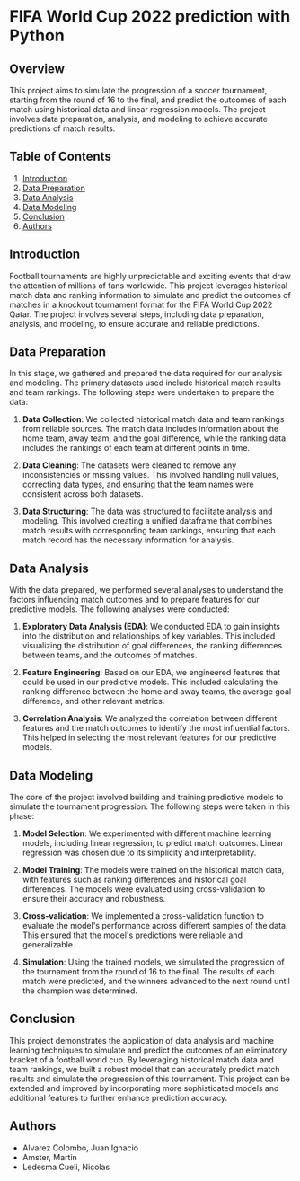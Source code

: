 # FIFA World Cup 2022 prediction with Python

## Overview

This project aims to simulate the progression of a soccer tournament, starting from the round of 16 to the final, and predict the outcomes of each match using historical data and linear regression models. The project involves data preparation, analysis, and modeling to achieve accurate predictions of match results.

## Table of Contents

1. [Introduction](#introduction)
2. [Data Preparation](#data-preparation)
3. [Data Analysis](#data-analysis)
4. [Data Modeling](#data-modeling)
5. [Conclusion](#conclusion)
6. [Authors](#authors)

## Introduction

Football tournaments are highly unpredictable and exciting events that draw the attention of millions of fans worldwide. This project leverages historical match data and ranking information to simulate and predict the outcomes of matches in a knockout tournament format for the FIFA World Cup 2022 Qatar. The project involves several steps, including data preparation, analysis, and modeling, to ensure accurate and reliable predictions.

## Data Preparation

In this stage, we gathered and prepared the data required for our analysis and modeling. The primary datasets used include historical match results and team rankings. The following steps were undertaken to prepare the data:

1. **Data Collection**: We collected historical match data and team rankings from reliable sources. The match data includes information about the home team, away team, and the goal difference, while the ranking data includes the rankings of each team at different points in time.

2. **Data Cleaning**: The datasets were cleaned to remove any inconsistencies or missing values. This involved handling null values, correcting data types, and ensuring that the team names were consistent across both datasets.

3. **Data Structuring**: The data was structured to facilitate analysis and modeling. This involved creating a unified dataframe that combines match results with corresponding team rankings, ensuring that each match record has the necessary information for analysis.

## Data Analysis

With the data prepared, we performed several analyses to understand the factors influencing match outcomes and to prepare features for our predictive models. The following analyses were conducted:

1. **Exploratory Data Analysis (EDA)**: We conducted EDA to gain insights into the distribution and relationships of key variables. This included visualizing the distribution of goal differences, the ranking differences between teams, and the outcomes of matches.

2. **Feature Engineering**: Based on our EDA, we engineered features that could be used in our predictive models. This included calculating the ranking difference between the home and away teams, the average goal difference, and other relevant metrics.

3. **Correlation Analysis**: We analyzed the correlation between different features and the match outcomes to identify the most influential factors. This helped in selecting the most relevant features for our predictive models.

## Data Modeling

The core of the project involved building and training predictive models to simulate the tournament progression. The following steps were taken in this phase:

1. **Model Selection**: We experimented with different machine learning models, including linear regression, to predict match outcomes. Linear regression was chosen due to its simplicity and interpretability.

2. **Model Training**: The models were trained on the historical match data, with features such as ranking differences and historical goal differences. The models were evaluated using cross-validation to ensure their accuracy and robustness.

3.  **Cross-validation**: We implemented a cross-validation function to evaluate the model's performance across different samples of the data. This ensured that the model's predictions were reliable and generalizable.

4. **Simulation**: Using the trained models, we simulated the progression of the tournament from the round of 16 to the final. The results of each match were predicted, and the winners advanced to the next round until the champion was determined.

## Conclusion

This project demonstrates the application of data analysis and machine learning techniques to simulate and predict the outcomes of an eliminatory bracket of a football world cup. By leveraging historical match data and team rankings, we built a robust model that can accurately predict match results and simulate the progression of this tournament. This project can be extended and improved by incorporating more sophisticated models and additional features to further enhance prediction accuracy.

## Authors

+ Alvarez Colombo, Juan Ignacio
+ Amster, Martin
+ Ledesma Cueli, Nicolas
